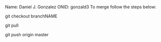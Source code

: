 Name: Daniel J. Gonzalez ONID: gonzald3
To merge follow the steps below:

git checkout branchNAME

git pull

git push origin master

